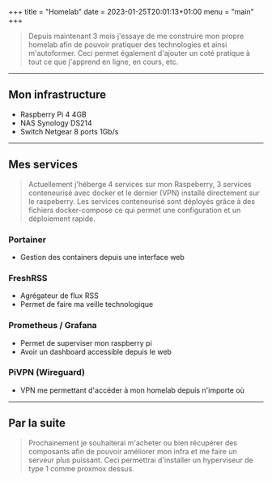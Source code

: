 +++
title = "Homelab"
date = 2023-01-25T20:01:13+01:00
menu = "main"
+++

> Depuis maintenant 3 mois j'essaye de me construire mon propre homelab afin de pouvoir pratiquer des technologies et ainsi m'autoformer. Ceci permet également d'ajouter un coté pratique à tout ce que j'apprend en ligne, en cours, etc.

<!--more-->
---

## Mon infrastructure

- Raspberry Pi 4 4GB
- NAS Synology DS214
- Switch Netgear 8 ports 1Gb/s

---

## Mes services

> Actuellement j'héberge 4 services sur mon Raspeberry, 3 services conteneurisé avec docker et le dernier (VPN) installé directement sur le raspeberry. Les services conteneurisé sont déployés grâce à des fichiers docker-compose ce qui permet une configuration et un déploiement rapide.

### Portainer

- Gestion des containers depuis une interface web

### FreshRSS

- Agrégateur de flux RSS
- Permet de faire ma veille technologique

### Prometheus / Grafana

- Permet de superviser mon raspberry pi
- Avoir un dashboard accessible depuis le web

### PiVPN (Wireguard)

- VPN me permettant d'accéder à mon homelab depuis n'importe où

---

## Par la suite

> Prochainement je souhaiterai m'acheter ou bien récupérer des composants afin de pouvoir améliorer mon infra et me faire un serveur plus puissant. Ceci permettrai d'installer un hyperviseur de type 1 comme proxmox dessus.
